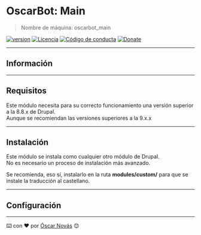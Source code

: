 OscarBot: Main
===

>Nombre de máquina: oscarbot_main

[![version][version-badge]][changelog]
[![Licencia][license-badge]][license]
[![Código de conducta][conduct-badge]][conduct]
[![Donate][donate-badge]][donate-url]

---

## Información

---

## Requisitos
Este módulo necesita para su correcto funcionamiento una versión superior
a la 8.8.x de Drupal.  
Aunque se recomiendan las versiones superiores a la 9.x.x

---

## Instalación
Este módulo se instala como cualquier otro módulo de Drupal.  
No es necesario un proceso de instalación más avanzado.

Se recomienda, eso sí, instalarlo en la ruta **modules/custom/** para que se
instale la traducción al castellano.

---

## Configuración

---
⌨️ con ❤️ por [Óscar Novás][mi-web] 😊

[mi-web]: https://oscarnovas.com "for developers"

[version]: v1.0.0
[version-badge]: https://img.shields.io/badge/Versión-1.0.0-blue.svg

[license]: LICENSE.md
[license-badge]: https://img.shields.io/badge/Licencia-GPLv3+-green.svg "Leer la licencia"

[conduct]: CODE_OF_CONDUCT.md
[conduct-badge]: https://img.shields.io/badge/C%C3%B3digo%20de%20Conducta-2.0-4baaaa.svg "Código de conducta"

[changelog]: CHANGELOG.md "Histórico de cambios"

[donate-badge]: https://img.shields.io/badge/Donaci%C3%B3n-PayPal-red.svg
[donate-url]: https://paypal.me/oscarnovasf "Haz una donación"
